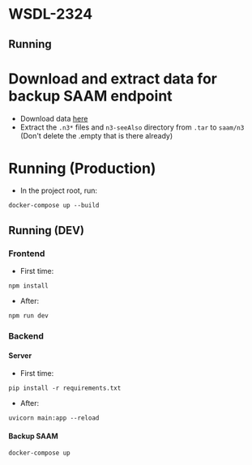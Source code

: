 # WSDL-2324

## Running

# Download and extract data for backup SAAM endpoint

- Download data [here](http://sirismm.si.edu/siris/linkeddata/n3.tar)
- Extract the ```.n3*``` files and ```n3-seeAlso``` directory from ```.tar``` to ```saam/n3``` (Don't delete the .empty that is there already)

# Running (Production)

- In the project root, run:

```shell
docker-compose up --build
```

## Running (DEV)

### Frontend

- First time:

```shell
npm install
```

- After:

```shell
npm run dev
```

### Backend

#### Server

- First time:

```shell
pip install -r requirements.txt
```

- After:

```shell
uvicorn main:app --reload
```

#### Backup SAAM

```shell
docker-compose up
```